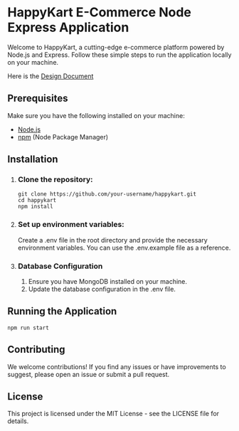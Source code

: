# HappyKart E-Commerce Node Express Application

Welcome to HappyKart, a cutting-edge e-commerce platform powered by Node.js and Express. Follow these simple steps to run the application locally on your machine.

Here is the [Design Document](https://docs.google.com/document/d/13T2Ht091cAIbXjRhRk0eOGtR7Fdfyk7c5S8DmN3gBFc/edit)

## Prerequisites

Make sure you have the following installed on your machine:

- [Node.js](https://nodejs.org/)
- [npm](https://www.npmjs.com/) (Node Package Manager)

## Installation

1. ### Clone the repository:

   ```
   git clone https://github.com/your-username/happykart.git
   cd happykart
   npm install
   ```
2. ### Set up environment variables:
   Create a .env file in the root directory and provide the necessary environment variables. You can use the .env.example file as a reference.
   
3. ### Database Configuration
   1. Ensure you have MongoDB installed on your machine.
   2. Update the database configuration in the .env file.
      
## Running the Application
```npm run start```

## Contributing
We welcome contributions! If you find any issues or have improvements to suggest, please open an issue or submit a pull request.

## License
This project is licensed under the MIT License - see the LICENSE file for details.
